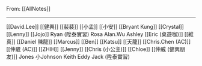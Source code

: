 From: [[AllNotes]]

---

[[David.Lee]]
[[健興]]
[[裴裴]]
[[小孟]]
[[小安]]
[[Bryant Kung]]
[[Crystal]]
[[Lenny]]
[[Jojo]]
Ryan (陞泰實習)
Rosa
Alan.Wu
Ashley
[[Eric (桌遊咖)]]
[[維真]]
[[Daniel 陳龍]]
[[Marcus]]
[[Ben]]
[[Katsu]]
[[天龍]]
[[Chris.Chen (AC)]]
[[仲崴 (AC)]]
[[ZHIH]]
[[Jenny]]
[[Chris (小公主)]]
[[Chloe]]
[[仲威 (健興朋友)]]
Jones
小Johnson
Keith
Eddy
Jack (陞泰實習)
